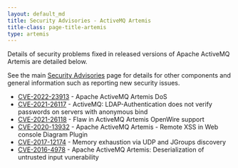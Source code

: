 ```yaml
---
layout: default_md
title: Security Advisories - ActiveMQ Artemis
title-class: page-title-artemis
type: artemis
---
```


Details of security problems fixed in released versions of Apache ActiveMQ Artemis are detailed below.

See the main [Security Advisories](../../security-advisories) page for details for other components and general information such as reporting new security issues.

*   [CVE-2022-23913](../../security-advisories.data/CVE-2022-23913-announcement.txt) - Apache ActiveMQ Artemis DoS
*   [CVE-2021-26117](../../security-advisories.data/CVE-2021-26117-announcement.txt) - ActiveMQ: LDAP-Authentication does not verify passwords on servers with anonymous bind 
*   [CVE-2021-26118](../../security-advisories.data/CVE-2021-26118-announcement.txt) - Flaw in ActiveMQ Artemis OpenWire support  
*   [CVE-2020-13932](../../security-advisories.data/CVE-2020-13932-announcement.txt) - Apache ActiveMQ Artemis - Remote XSS in Web console Diagram Plugin 
*   [CVE-2017-12174](../../security-advisories.data/CVE-2017-12174-announcement.txt) - Memory exhaustion via UDP and JGroups discovery
*   [CVE-2016-4978](../../security-advisories.data/CVE-2016-4978-announcement.txt) - Apache ActiveMQ Artemis: Deserialization of untrusted input vunerability
